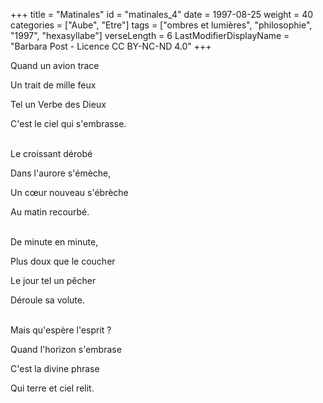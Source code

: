 +++
title = "Matinales"
id = "matinales_4"
date = 1997-08-25
weight = 40
categories = ["Aube", "Etre"]
tags = ["ombres et lumières", "philosophie", "1997", "hexasyllabe"]
verseLength = 6
LastModifierDisplayName = "Barbara Post - Licence CC BY-NC-ND 4.0"
+++

Quand un avion trace

Un trait de mille feux

Tel un Verbe des Dieux

C'est le ciel qui s'embrasse.

 \
Le croissant dérobé

Dans l'aurore s'émèche,

Un cœur nouveau s'ébrèche

Au matin recourbé.

 \
De minute en minute,

Plus doux que le coucher

Le jour tel un pêcher

Déroule sa volute.

 \
Mais qu'espère l'esprit ?

Quand l'horizon s'embrase

C'est la divine phrase

Qui terre et ciel relit.
